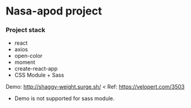 # Nasa-apod project

### Project stack
- react
- axios
- open-color
- moment
- create-react-app
- CSS Module + Sass

Demo: http://shaggy-weight.surge.sh/ <
Ref: https://velopert.com/3503

- Demo is not supported for sass module.
